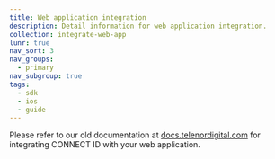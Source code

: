 ```yaml
---
title: Web application integration
description: Detail information for web application integration.
collection: integrate-web-app
lunr: true
nav_sort: 3
nav_groups:
  - primary
nav_subgroup: true
tags:
  - sdk
  - ios
  - guide
---
```


Please refer to our old documentation at [docs.telenordigital.com](http://docs.telenordigital.com/)
for integrating CONNECT ID with your web application.
